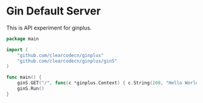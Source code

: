 # Gin Default Server

This is API experiment for ginplus.

```go
package main

import (
	"github.com/clearcodecn/ginplus"
	"github.com/clearcodecn/ginplus/ginS"
)

func main() {
	ginS.GET("/", func(c *ginplus.Context) { c.String(200, "Hello World") })
	ginS.Run()
}
```
